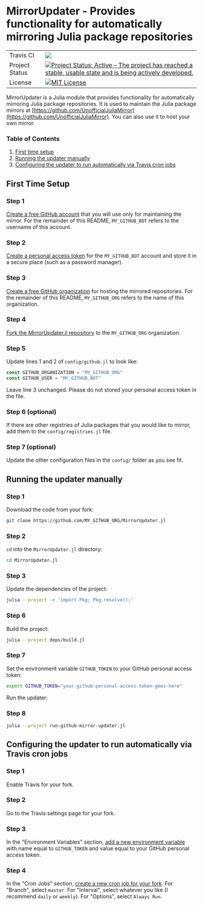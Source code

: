 # MirrorUpdater - Provides functionality for automatically mirroring Julia package repositories

<table>
    <tbody>
        <tr>
            <td>Travis CI</td>
            <td><a href="https://travis-ci.com/UnofficialJuliaMirror/MirrorUpdater.jl/branches"><img src="https://travis-ci.com/UnofficialJuliaMirror/MirrorUpdater.jl.svg?branch=master"></a></td>
        </tr>
        <tr>
            <td>Project Status</td>
            <td><a href="https://www.repostatus.org/#active"><img src="https://www.repostatus.org/badges/latest/active.svg" alt="Project Status: Active – The project has reached a stable, usable state and is being actively developed." /></a></td>
        </tr>
        <tr>
            <td>License</td>
            <td><a href="https://github.com/UnofficialJuliaMirror/MirrorUpdater.jl/blob/master/LICENSE"><img title="MIT License" alt="MIT License" src="https://img.shields.io/github/license/mashape/apistatus.svg"></a></td>
        </tr>
    </tbody>
</table>

MirrorUpdater is a Julia module that provides functionality for automatically
mirroring Julia package repositories. It is used to maintain the Julia package
mirrors at
[https://github.com/UnofficialJuliaMirror](https://github.com/UnofficialJuliaMirror).
You can also use it to host your own mirror.

### Table of Contents
1. [First time setup](#first-time-setup)
2. [Running the updater manually](#running-the-updater-manually)
3. [Configuring the updater to run automatically via Travis cron jobs](#configuring-the-updater-to-run-automatically-via-travis-cron-jobs)

## First Time Setup

### Step 1

[Create a free GitHub account](https://help.github.com/articles/signing-up-for-a-new-github-account/) that you will use only for maintaining the mirror. For the remainder of this README, `MY_GITHUB_BOT` refers to the username of this account.

### Step 2

[Create a personal access token](https://help.github.com/articles/creating-a-personal-access-token-for-the-command-line/) for the `MY_GITHUB_BOT` account and store it in a secure place (such as a password manager).

### Step 3

[Create a free GitHub organization](https://help.github.com/articles/creating-a-new-organization-from-scratch/) for hosting the mirrored repositories. For the remainder of this README, `MY_GITHUB_ORG` refers to the name of this organization.

### Step 4

[Fork the MirrorUpdater.jl repository](https://github.com/UnofficialJuliaMirror/MirrorUpdater.jl/fork) to the `MY_GITHUB_ORG` organization.

### Step 5

Update lines 1 and 2 of `config/github.jl` to look like:
```julia
const GITHUB_ORGANIZATION = "MY_GITHUB_ORG"
const GITHUB_USER = "MY_GITHUB_BOT"
```

Leave line 3 unchanged. Please do not stored your personal access token in the file.

### Step 6 (optional)

If there are other registries of Julia packages that you would like to mirror, add them to the `config/registries.jl` file.

### Step 7 (optional)

Update the other configuration files in the `config/` folder as you see fit.

## Running the updater manually

### Step 1

Download the code from your fork:
```bash
git clone https://github.com/MY_GITHUB_ORG/MirrorUpdater.jl
```

### Step 2

`cd` into the `MirrorUpdater.jl` directory:
```bash
cd MirrorUpdater.jl
```

### Step 3

Update the dependencies of the project:
```bash
julia --project -e 'import Pkg; Pkg.resolve();'
```

### Step 6

Build the project:
```bash
julia --project deps/build.jl
```

### Step 7

Set the environment variable `GITHUB_TOKEN` to your GitHub personal access token:

```bash
export GITHUB_TOKEN="your-github-personal-access-token-goes-here"
```

Run the updater:
### Step 8

```bash
julia --project run-github-mirror-updater.jl
```

## Configuring the updater to run automatically via Travis cron jobs

### Step 1

Enable Travis for your fork.

### Step 2

Go to the Travis settings page for your fork.

### Step 3

In the "Environment Variables" section, [add a new environment variable](https://docs.travis-ci.com/user/environment-variables/#defining-variables-in-repository-settings) with name equal to `GITHUB_TOKEN` and value equal to your GitHub personal access token. 

### Step 4

In the "Cron Jobs" section, [create a new cron job for your fork](https://docs.travis-ci.com/user/cron-jobs/#adding-cron-jobs). For "Branch", select `master`. For "Interval", select whatever you like (I recommend `daily` or `weekly`). For "Options", select `Always Run`.
